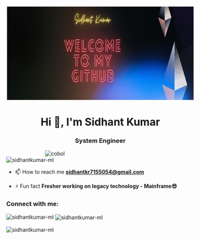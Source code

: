 <p align="center">
 <img  width="500" height="250"src=https://github.com/sidhantkumar-ml/SIDHANT-KUMAR/blob/main/welcome%20to%20our.png>
</p>

<h1 align="center">Hi 👋, I'm Sidhant Kumar</h1>
<h3 align="center">System Engineer</h3>

<img align="right" alt="cobol" width="400" src="https://user-images.githubusercontent.com/55389276/140866485-8fb1c876-9a8f-4d6a-98dc-08c4981eaf70.gif">

<p align="left"> <img src="https://komarev.com/ghpvc/?username=sidhantkumar-ml&label=Profile%20views&color=0e75b6&style=flat" alt="sidhantkumar-ml" /> </p>

- 📫 How to reach me **sidhantkr7155054@gmail.com**

- ⚡ Fun fact **Fresher working on legacy technology - Mainframe😎**

<h3 align="left">Connect with me:</h3>
<p align="left">
</p>

<p><img align="left" src="https://github-readme-stats.vercel.app/api/top-langs?username=sidhantkumar-ml&show_icons=true&locale=en&layout=compact" alt="sidhantkumar-ml" /></p>

<p>&nbsp;<img align="center" src="https://github-readme-stats.vercel.app/api?username=sidhantkumar-ml&show_icons=true&locale=en" alt="sidhantkumar-ml" /></p>

<p><img align="center" src="https://github-readme-streak-stats.herokuapp.com/?user=sidhantkumar-ml&" alt="sidhantkumar-ml" /></p>
